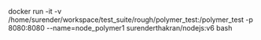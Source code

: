 docker run -it -v /home/surender/workspace/test_suite/rough/polymer_test:/polymer_test -p 8080:8080 --name=node_polymer1 surenderthakran/nodejs:v6 bash
